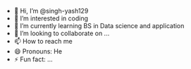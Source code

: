 - 👋 Hi, I’m @singh-yash129
- 👀 I’m interested in coding
- 🌱 I’m currently learning BS in Data science and application
- 💞️ I’m looking to collaborate on ...
- 📫 How to reach me 
- 😄 Pronouns: He
- ⚡ Fun fact: ...

<!---
singh-yash129/singh-yash129 is a ✨ special ✨ repository because its `README.md` (this file) appears on your GitHub profile.
You can click the Preview link to take a look at your changes.
--->
